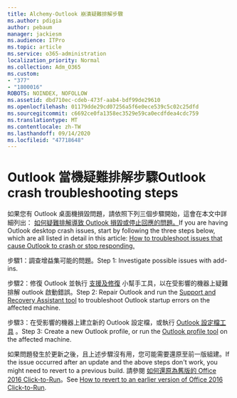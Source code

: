 ```yaml
---
title: Alchemy-Outlook 崩潰疑難排解步驟
ms.author: pdigia
author: pebaum
manager: jackiesm
ms.audience: ITPro
ms.topic: article
ms.service: o365-administration
localization_priority: Normal
ms.collection: Adm_O365
ms.custom:
- "377"
- "1800016"
ROBOTS: NOINDEX, NOFOLLOW
ms.assetid: dbd710ec-cdeb-473f-aab4-bdf99de29610
ms.openlocfilehash: 01179dde29cd07256a5f6e0ece539c5c02c25dfd
ms.sourcegitcommit: c6692ce0fa1358ec3529e59ca0ecdfdea4cdc759
ms.translationtype: MT
ms.contentlocale: zh-TW
ms.lasthandoff: 09/14/2020
ms.locfileid: "47718648"
---
```

# <a name="outlook-crash-troubleshooting-steps"></a><span data-ttu-id="617fc-102">Outlook 當機疑難排解步驟</span><span class="sxs-lookup"><span data-stu-id="617fc-102">Outlook crash troubleshooting steps</span></span>

<span data-ttu-id="617fc-103">如果您有 Outlook 桌面機損毀問題，請依照下列三個步驟開始，這會在本文中詳細列出： [如何疑難排解導致 Outlook 損毀或停止回應的問題。](https://docs.microsoft.com/exchange/troubleshoot/outlook-crashes/crash-issues)</span><span class="sxs-lookup"><span data-stu-id="617fc-103">If you are having Outlook desktop crash issues, start by following the three steps below, which are all listed in detail in this article: [How to troubleshoot issues that cause Outlook to crash or stop responding.](https://docs.microsoft.com/exchange/troubleshoot/outlook-crashes/crash-issues)</span></span>
  
<span data-ttu-id="617fc-104">步驟1：調查增益集可能的問題。</span><span class="sxs-lookup"><span data-stu-id="617fc-104">Step 1: Investigate possible issues with add-ins.</span></span>
  
<span data-ttu-id="617fc-105">步驟2：修復 Outlook 並執行 [支援及修復](https://aka.ms/SaRA-OutlookWontStart) 小幫手工具，以在受影響的機器上疑難排解 outlook 啟動錯誤。</span><span class="sxs-lookup"><span data-stu-id="617fc-105">Step 2: Repair Outlook and run the [Support and Recovery Assistant tool](https://aka.ms/SaRA-OutlookWontStart) to troubleshoot Outlook startup errors on the affected machine.</span></span>
  
<span data-ttu-id="617fc-106">步驟3：在受影響的機器上建立新的 Outlook 設定檔，或執行 [Outlook 設定檔工具](https://aka.ms/SaRA-OutlookSetupProfile) 。</span><span class="sxs-lookup"><span data-stu-id="617fc-106">Step 3: Create a new Outlook profile, or run the [Outlook profile tool](https://aka.ms/SaRA-OutlookSetupProfile) on the affected machine.</span></span>
  
<span data-ttu-id="617fc-107">如果問題發生於更新之後，且上述步驟沒有用，您可能需要還原至前一版組建。</span><span class="sxs-lookup"><span data-stu-id="617fc-107">If the issue occurred after an update and the above steps don't work, you might need to revert to a previous build.</span></span> <span data-ttu-id="617fc-108">請參閱 [如何還原為舊版的 Office 2016 Click-to-Run](https://support.microsoft.com/help/2770432)。</span><span class="sxs-lookup"><span data-stu-id="617fc-108">See [How to revert to an earlier version of Office 2016 Click-to-Run](https://support.microsoft.com/help/2770432).</span></span>
  